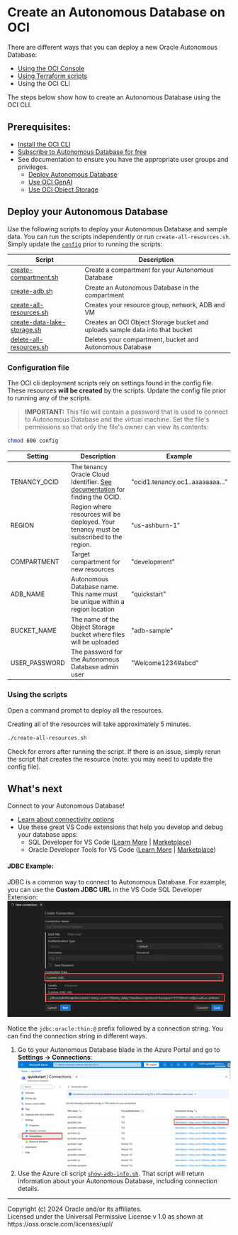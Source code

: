 # Create an Autonomous Database on OCI
There are different ways that you can deploy a new Oracle Autonomous Database:
* [Using the OCI Console](https://youtu.be/5BUXoBewZbQ)
* [Using Terraform scripts](https://github.com/oci-landing-zones/terraform-oci-multicloud-azure/tree/main)
* Using the OCI CLI

The steps below show how to create an Autonomous Database using the OCI CLI. 

## Prerequisites:
* [Install the OCI CLI](https://docs.oracle.com/en-us/iaas/Content/API/SDKDocs/cliinstall.htm) 
* [Subscribe to Autonomous Database for free](https://www.oracle.com/autonomous-database/free-trial/) 
* See documentation to ensure you have the appropriate user groups and privileges. 
    * [Deploy Autonomous Database](https://docs.oracle.com/en/cloud/paas/autonomous-database/serverless/adbsb/autonomous-database-iam-policies.html)
    * [Use OCI GenAI](https://docs.oracle.com/en-us/iaas/Content/generative-ai/iam-policies.htm)
    * [Use OCI Object Storage](https://docs.oracle.com/en-us/iaas/Content/Security/Reference/objectstorage_security.htm#iam-policies)

## Deploy your Autonomous Database
Use the following scripts to deploy your Autonomous Database and sample data. You can run the scripts independently or run `create-all-resources.sh`. Simply update the [`config`](#configuration-file) prior to running the scripts:

|Script|Description|
|----|---|
|[create-compartment.sh](create-compartment-group.sh)|Create a compartment for your Autonomous Database|
|[create-adb.sh](create-adb.sh)|Create an Autonomous Database in the compartment|
|[create-all-resources.sh](create-all-resources.sh)|Creates your resource group, network, ADB and VM|
|[create-data-lake-storage.sh](create-data-lake-storage.sh)|Creates an OCI Object Storage bucket and uploads sample data into that bucket|
|[delete-all-resources.sh](delete-all-resources.sh)|Deletes your compartment, bucket and Autonomous Database|

### Configuration file
The OCI cli deployment scripts rely on settings found in the config file. These resources **will be created** by the scripts. Update the config file prior to running any of the scripts. 

>**IMPORTANT:** This file will contain a password that is used to connect to Autonomous Database and the virtual machine. Set the file's permissions so that only the file's owner can view its contents:
```bash
chmod 600 config
```

|Setting|Description|Example|
|----|----|----|
|TENANCY_OCID|The tenancy Oracle Cloud Identifier. [See documentation](https://docs.oracle.com/en-us/iaas/Content/Identity/tenancy/Viewing_the_Tenancy_Details_Page.htm) for finding the OCID. |"ocid1.tenancy.oc1..aaaaaaaa..."|
|REGION|Region where resources will be deployed. Your tenancy must be subscribed to the region.|"us-ashburn-1"|
|COMPARTMENT|Target compartment for new resources|"development"|
|ADB_NAME|Autonomous Database name. This name must be unique within a region location|"quickstart"|
|BUCKET_NAME|The name of the Object Storage bucket where files will be uploaded|"adb-sample"|
|USER_PASSWORD|The password for the Autonomous Database admin user|"Welcome1234#abcd"|

### Using the scripts
Open a command prompt to deploy all the resources.

Creating all of the resources will take approximately 5 minutes.

```bash
./create-all-resources.sh
```

Check for errors after running the script. If there is an issue, simply rerun the script that creates the resource (note: you may need to update the config file).

## What's next
Connect to your Autonomous Database!
* [Learn about connectivity options](https://docs.oracle.com/en/cloud/paas/autonomous-database/serverless/adbsb/connect-preparing.html)
* Use these great VS Code extensions that help you develop and debug your database apps:
    * SQL Developer for VS Code ([Learn More](https://www.oracle.com/database/sqldeveloper/vscode/) | [Marketplace](https://marketplace.visualstudio.com/items?itemName=Oracle.sql-developer))
    * Oracle Developer Tools for VS Code  ([Learn More](https://docs.oracle.com/en/database/oracle/developer-tools-for-vscode/getting-started/gettingstarted.html) | [Marketplace](https://marketplace.visualstudio.com/items?itemName=Oracle.oracledevtools)) 

#### JDBC Example:
JDBC is a common way to connect to Autonomous Database. For example, you can use the **Custom JDBC URL** in the VS Code SQL Developer Extension:
    ![connection dialog](../images/connect-dialog.png)

Notice the `jdbc:oracle:thin:@` prefix followed by a connection string. You can find the connection string in different ways. 

1. Go to your Autonomous Database blade in the Azure Portal and go to **Settings -> Connections**:
    ![Azure Portal connections](../images/connections-portal.png)
2. Use the Azure cli script [`show-adb-info.sh`](./show-adb-info.sh). That script will return information about your Autonomous Database, including connection details.

<hr>
Copyright (c) 2024 Oracle and/or its affiliates.<br>
Licensed under the Universal Permissive License v 1.0 as shown at https://oss.oracle.com/licenses/upl/
